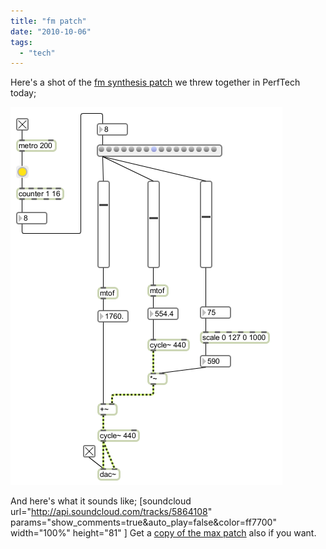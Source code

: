 ```yaml
---
title: "fm patch"
date: "2010-10-06"
tags: 
  - "tech"
---
```


Here's a shot of the [fm synthesis patch](http://www.soundonsound.com/sos/apr00/articles/synthsecrets.htm) we threw together in PerfTech today;

![](../static/img/fmsurf1.png "fmsurf")

And here's what it sounds like; \[soundcloud url="http://api.soundcloud.com/tracks/5864108" params="show\_comments=true&auto\_play=false&color=ff7700" width="100%" height="81" \] Get a [copy of the max patch](http://dl.dropbox.com/u/301761/fmsurf.maxpat) also if you want.
